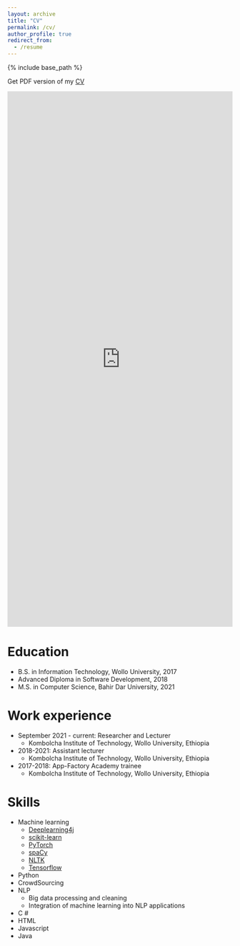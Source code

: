 ```yaml
---
layout: archive
title: "CV"
permalink: /cv/
author_profile: true
redirect_from:
  - /resume
---
```



{% include base_path %}

Get PDF version of my [CV](https://drive.google.com/file/d/18iVajsYj96nwvtF4GBBzcW8wiiHzgsxH/view?usp=sharing)

<iframe src="https://docs.google.com/gview?url=https://github.com/Tadesse-Destaw/tadesse-destaw.github.io/blob/master/_pages/Tadesse_D_CV.pdf&embedded=true" style="width:100%; height:1200px;" frameborder="0"></iframe>

Education
======
* B.S. in Information Technology, Wollo University, 2017
* Advanced Diploma in Software Development, 2018
* M.S. in Computer Science, Bahir Dar University, 2021

Work experience
======
* September 2021 - current: Researcher and Lecturer
  * Kombolcha Institute of Technology, Wollo University, Ethiopia
* 2018-2021: Assistant lecturer
  * Kombolcha Institute of Technology, Wollo University, Ethiopia
* 2017-2018: App-Factory Academy trainee
  * Kombolcha Institute of Technology, Wollo University, Ethiopia

Skills
======
* Machine learning
  * [Deeplearning4j](https://deeplearning4j.org/)
  * [scikit-learn](http://scikit-learn.org/stable/)
  * [PyTorch](https://pytorch.org)
  * [spaCy](https://spacy.io)
  * [NLTK](https://www.nltk.org)
  * [Tensorflow](https://www.tensorflow.org/)
* Python
* CrowdSourcing
* NLP
    * Big data processing and cleaning
    * Integration of machine learning into NLP applications
* C #
* HTML
* Javascript
* Java
